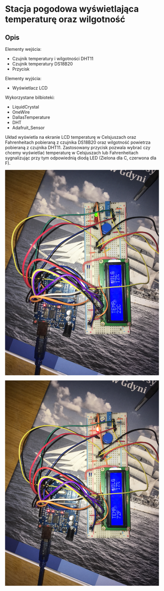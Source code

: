 # Stacja pogodowa wyświetlająca temperaturę oraz wilgotność

## Opis
Elementy wejścia:
* Czujnik temperatury i wilgotności DHT11
* Czujnik temperatury DS18B20
* Przycisk

Elementy wyjścia:
* Wyświetlacz LCD

Wykorzystane bilbioteki:
* LiquidCrystal
* OneWire
* DallasTemperature
* DHT
* Adafruit_Sensor

Układ wyświetla na ekranie LCD temperaturę w Celsjuszach oraz Fahrenheitach pobieraną z czujnika DS18B20 oraz wilgotność powietrza pobieraną z czujnika DHT11.
Zastosowany przycisk pozwala wybrać czy chcemy wyświetlać temperaturę w Celsjuszach lub Fahrenheitach sygnalizując przy tym odpowiednią diodą LED (Zielona dla C, czerwona dla F).

![photoC](media/photoC.JPG)

![photoF](media/photoF.JPG)
